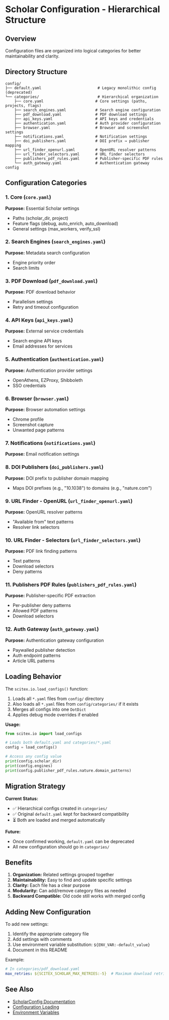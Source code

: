 # Scholar Configuration - Hierarchical Structure

## Overview

Configuration files are organized into logical categories for better maintainability and clarity.

## Directory Structure

```
config/
├── default.yaml                         # Legacy monolithic config (deprecated)
└── categories/                          # Hierarchical organization
    ├── core.yaml                       # Core settings (paths, projects, flags)
    ├── search_engines.yaml             # Search engine configuration
    ├── pdf_download.yaml               # PDF download settings
    ├── api_keys.yaml                   # API keys and credentials
    ├── authentication.yaml             # Auth provider configuration
    ├── browser.yaml                    # Browser and screenshot settings
    ├── notifications.yaml              # Notification settings
    ├── doi_publishers.yaml             # DOI prefix → publisher mapping
    ├── url_finder_openurl.yaml         # OpenURL resolver patterns
    ├── url_finder_selectors.yaml       # URL finder selectors
    ├── publishers_pdf_rules.yaml       # Publisher-specific PDF rules
    └── auth_gateway.yaml               # Authentication gateway config
```

## Configuration Categories

### 1. Core (`core.yaml`)
**Purpose:** Essential Scholar settings
- Paths (scholar_dir, project)
- Feature flags (debug, auto_enrich, auto_download)
- General settings (max_workers, verify_ssl)

### 2. Search Engines (`search_engines.yaml`)
**Purpose:** Metadata search configuration
- Engine priority order
- Search limits

### 3. PDF Download (`pdf_download.yaml`)
**Purpose:** PDF download behavior
- Parallelism settings
- Retry and timeout configuration

### 4. API Keys (`api_keys.yaml`)
**Purpose:** External service credentials
- Search engine API keys
- Email addresses for services

### 5. Authentication (`authentication.yaml`)
**Purpose:** Authentication provider settings
- OpenAthens, EZProxy, Shibboleth
- SSO credentials

### 6. Browser (`browser.yaml`)
**Purpose:** Browser automation settings
- Chrome profile
- Screenshot capture
- Unwanted page patterns

### 7. Notifications (`notifications.yaml`)
**Purpose:** Email notification settings

### 8. DOI Publishers (`doi_publishers.yaml`)
**Purpose:** DOI prefix to publisher domain mapping
- Maps DOI prefixes (e.g., "10.1038") to domains (e.g., "nature.com")

### 9. URL Finder - OpenURL (`url_finder_openurl.yaml`)
**Purpose:** OpenURL resolver patterns
- "Available from" text patterns
- Resolver link selectors

### 10. URL Finder - Selectors (`url_finder_selectors.yaml`)
**Purpose:** PDF link finding patterns
- Text patterns
- Download selectors
- Deny patterns

### 11. Publishers PDF Rules (`publishers_pdf_rules.yaml`)
**Purpose:** Publisher-specific PDF extraction
- Per-publisher deny patterns
- Allowed PDF patterns
- Download selectors

### 12. Auth Gateway (`auth_gateway.yaml`)
**Purpose:** Authentication gateway configuration
- Paywalled publisher detection
- Auth endpoint patterns
- Article URL patterns

## Loading Behavior

The `scitex.io.load_configs()` function:
1. Loads all `*.yaml` files from `config/` directory
2. Also loads all `*.yaml` files from `config/categories/` if it exists
3. Merges all configs into one `DotDict`
4. Applies debug mode overrides if enabled

**Usage:**
```python
from scitex.io import load_configs

# Loads both default.yaml and categories/*.yaml
config = load_configs()

# Access any config value
print(config.scholar_dir)
print(config.engines)
print(config.publisher_pdf_rules.nature.domain_patterns)
```

## Migration Strategy

**Current Status:**
- ✅ Hierarchical configs created in `categories/`
- ✅ Original `default.yaml` kept for backward compatibility
- ⏳ Both are loaded and merged automatically

**Future:**
- Once confirmed working, `default.yaml` can be deprecated
- All new configuration should go in `categories/`

## Benefits

1. **Organization:** Related settings grouped together
2. **Maintainability:** Easy to find and update specific settings
3. **Clarity:** Each file has a clear purpose
4. **Modularity:** Can add/remove category files as needed
5. **Backward Compatible:** Old code still works with merged config

## Adding New Configuration

To add new settings:
1. Identify the appropriate category file
2. Add settings with comments
3. Use environment variable substitution: `${ENV_VAR:-default_value}`
4. Document in this README

Example:
```yaml
# In categories/pdf_download.yaml
max_retries: ${SCITEX_SCHOLAR_MAX_RETRIES:-5}  # Maximum download retries
```

## See Also

- [ScholarConfig Documentation](../core/README.md)
- [Configuration Loading](../../io/_load_configs.py)
- [Environment Variables](../../../docs/ENVIRONMENT_VARIABLES.md)
